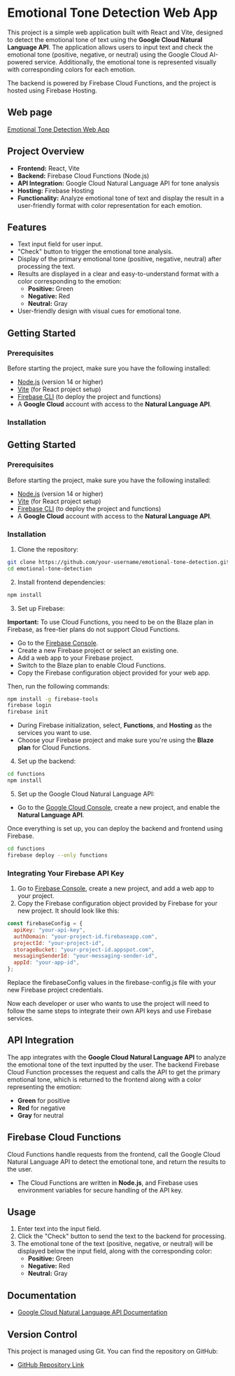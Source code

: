 # Emotional Tone Detection Web App

This project is a simple web application built with React and Vite, designed to detect the emotional tone of text using the **Google Cloud Natural Language API**. The application allows users to input text and check the emotional tone (positive, negative, or neutral) using the Google Cloud AI-powered service. Additionally, the emotional tone is represented visually with corresponding colors for each emotion.

The backend is powered by Firebase Cloud Functions, and the project is hosted using Firebase Hosting.

## Web page

[Emotional Tone Detection Web App](https://emotional-tone-detector.web.app)

## Project Overview

- **Frontend:** React, Vite
- **Backend:** Firebase Cloud Functions (Node.js)
- **API Integration:** Google Cloud Natural Language API for tone analysis
- **Hosting:** Firebase Hosting
- **Functionality:** Analyze emotional tone of text and display the result in a user-friendly format with color representation for each emotion.

## Features

- Text input field for user input.
- "Check" button to trigger the emotional tone analysis.
- Display of the primary emotional tone (positive, negative, neutral) after processing the text.
- Results are displayed in a clear and easy-to-understand format with a color corresponding to the emotion:
  - **Positive:** Green
  - **Negative:** Red
  - **Neutral:** Gray
- User-friendly design with visual cues for emotional tone.

## Getting Started

### Prerequisites

Before starting the project, make sure you have the following installed:

- [Node.js](https://nodejs.org/en/) (version 14 or higher)
- [Vite](https://vitejs.dev/) (for React project setup)
- [Firebase CLI](https://firebase.google.com/docs/cli) (to deploy the project and functions)
- A **Google Cloud** account with access to the **Natural Language API**.

### Installation


## Getting Started

### Prerequisites

Before starting the project, make sure you have the following installed:

- [Node.js](https://nodejs.org/en/) (version 14 or higher)
- [Vite](https://vitejs.dev/) (for React project setup)
- [Firebase CLI](https://firebase.google.com/docs/cli) (to deploy the project and functions)
- A **Google Cloud** account with access to the **Natural Language API**.

### Installation

1. Clone the repository:

```bash
git clone https://github.com/your-username/emotional-tone-detection.git
cd emotional-tone-detection
```

2. Install frontend dependencies:

```bash
npm install
```

3. Set up Firebase:

**Important:** To use Cloud Functions, you need to be on the Blaze plan in Firebase, as free-tier plans do not support Cloud Functions.

- Go to the [Firebase Console](https://console.firebase.google.com/).
- Create a new Firebase project or select an existing one.
- Add a web app to your Firebase project.
- Switch to the Blaze plan to enable Cloud Functions.
- Copy the Firebase configuration object provided for your web app.

Then, run the following commands:

```bash
npm install -g firebase-tools
firebase login
firebase init
```

- During Firebase initialization, select, **Functions**, and **Hosting** as the services you want to use.
- Choose your Firebase project and make sure you're using the **Blaze plan** for Cloud Functions.

4. Set up the backend:

```bash
cd functions
npm install
```

5. Set up the Google Cloud Natural Language API:

- Go to the [Google Cloud Console](https://console.cloud.google.com/), create a new project, and enable the **Natural Language API**.

Once everything is set up, you can deploy the backend and frontend using Firebase.

```bash
cd functions
firebase deploy --only functions
```

### Integrating Your Firebase API Key

1. Go to [Firebase Console](https://console.firebase.google.com/), create a new project, and add a web app to your project.
2. Copy the Firebase configuration object provided by Firebase for your new project. It should look like this:

```js
const firebaseConfig = {
  apiKey: "your-api-key",
  authDomain: "your-project-id.firebaseapp.com",
  projectId: "your-project-id",
  storageBucket: "your-project-id.appspot.com",
  messagingSenderId: "your-messaging-sender-id",
  appId: "your-app-id",
};
```

Replace the firebaseConfig values in the firebase-config.js file with your new Firebase project credentials.

Now each developer or user who wants to use the project will need to follow the same steps to integrate their own API keys and use Firebase services.

## API Integration

The app integrates with the **Google Cloud Natural Language API** to analyze the emotional tone of the text inputted by the user. The backend Firebase Cloud Function processes the request and calls the API to get the primary emotional tone, which is returned to the frontend along with a color representing the emotion:

- **Green** for positive
- **Red** for negative
- **Gray** for neutral

## Firebase Cloud Functions

Cloud Functions handle requests from the frontend, call the Google Cloud Natural Language API to detect the emotional tone, and return the results to the user.

- The Cloud Functions are written in **Node.js**, and Firebase uses environment variables for secure handling of the API key.

## Usage

1. Enter text into the input field.
2. Click the "Check" button to send the text to the backend for processing.
3. The emotional tone of the text (positive, negative, or neutral) will be displayed below the input field, along with the corresponding color:
   - **Positive:** Green
   - **Negative:** Red
   - **Neutral:** Gray

## Documentation

- [Google Cloud Natural Language API Documentation](https://cloud.google.com/natural-language/docs)

## Version Control

This project is managed using Git. You can find the repository on GitHub:

- [GitHub Repository Link](https://github.com/your-username/emotional-tone-detection)
